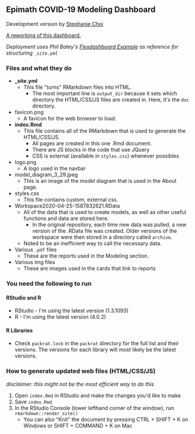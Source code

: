 ## Epimath COVID-19 Modeling Dashboard
Development version by [Stephanie Choi](https://github.com/choisteph)

[A reworking of this dashboard.](https://epimath.github.io/covid-19-modeling/
)

*Deployment uses Phil Batey's [Flexdashboard Example](https://github.com/pbatey/flexdashboard-example) as reference for structuring `_site.yml`*

### Files and what they do
- **_site.yml**
    - This file "turns" RMarkdown files into HTML.
        - The most important line is `output_dir` because it sets which directory the HTML/CSS/JS files are created in. Here, it's the `doc` directory.
- favicon.png
    - A favicon for the web browser to load.
- **index.Rmd**
    - This file contains all of the RMarkdown that is used to generate the HTML/CSS/JS.
        - All pages are created in this one .Rmd document.
        - There are JS blocks in the code that use JQuery
        - CSS is external (available in `styles.css`) whenever possibles
- logo.png
    - A logo used in the navbar
- model_diagram_3_29.jpeg
    - This is an image of the model diagram that is used in the About page.
- styles.css
    - This file contains custom, external css.
- Workspace2020-04-25-1587832621.RData
    - All of the data that is used to create models, as well as other useful functions and data are stored here.
        - In the original repository, each time new data was pulled, a new version of the .RData file was created. Older versions of the workspace were then stored in a directory called `archive`.
    - Noted to be an inefficient way to call the necessary data.
- Various `.pdf` files
    - These are the reports used in the Modeling section.
- Various img files
    - These are images used in the cards that link to reports


### You need the following to run
#### RStudio and R
- RStudio - I'm using the latest version (1.3.1093)
- R - I'm using the latest version (4.0.2)

#### R Libraries
- Check `packrat.lock` in the `packrat` directory for the full list and their versions. The versions for each library will most likely be the latest versions.

### How to generate updated web files (HTML/CSS/JS)
*disclaimer: this might not be the most efficient way to do this*
1. Open `index.Rmd` in RStudio and make the changes you'd like to make
2. Save `index.Rmd`
3. In the RStudio Console (lower lefthand corner of the window), run `rmarkdown::render_site()` 
    - You can also "Knit" the document by pressing CTRL + SHIFT + K on Windows or SHIFT + COMMAND + K on Mac
